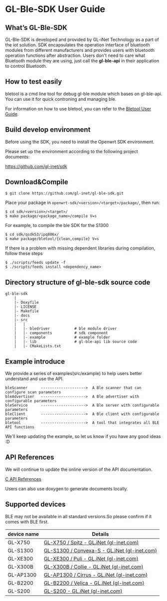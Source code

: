 # GL-Ble-SDK User Guide


## What’s GL-Ble-SDK

GL-Ble-SDK is developed and provided by GL-iNet Technology as a part of the iot solution. SDK encapsulates the operation interface of bluetooth modules from different manufacturers and provides users with bluetooth operation functions after abstraction. Users don't need to care what Bluetooth module they are using, just call the **gl-ble-api** in their application to control Bluetooth.



## How to test easily

bletool is a cmd line tool for debug gl-ble module which bases on gl-ble-api. You can use it for quick controning and managing ble.

For information on how to use bletool, you can refer to the [Bletool User Guide](src/example/bletool/README.md).



## Build develop environment

Before using the SDK, you need to install the Openwrt SDK environment.

Please set up the environment according to the following project documents:

https://github.com/gl-inet/sdk



## Download&Compile

```shell
$ git clone https://github.com/gl-inet/gl-ble-sdk.git
```

Place your package in `openwrt-sdk/<version>/<target>/package/`, then run:

```shell
$ cd sdk/<version>/<target>/
$ make package/<package_name>/compile V=s
```

For example, to compile the ble SDK for the S1300

```shell
$ cd sdk/qsdk53/ipq806x/
$ make package/bletool/{clean,compile} V=s
```

If there is a problem with missing dependent libraries during compilation, follow these steps

```shell
$ ./scripts/feeds update -f
$ ./scripts/feeds install <dependency_name>
```



## Directory structure of gl-ble-sdk source code

```
gl-ble-sdk
	|
	|- Doxyfile
	|- LICENSE
	|- Makefile
	|- docs
	|- src
	|	|
	|	|- bledriver           # ble module driver
	|	|- components          # sdk component
	|	|- example             # example folder
	|	|- lib                 # gl-ble-api lib source code
	|	|- CMakeLists.txt
```



## Example introduce

We provide a series of examples(src/example) to help users better understand and use the API. 

```
bleScanner   	-------------------->  A Ble scanner that can configure scan parameters
bleAdvertiser   -------------------->  A Ble advertiser with configurable parameters
bleService   	-------------------->  A Ble server with configurable parameters
bleClient   	-------------------->  A Ble client with configurable parameters
bletool   		-------------------->  A tool that integrates all BLE API functions
```

We'll keep updating the example, so let us know if you have any good ideas :D



## API References

We will continue to update the online version of the API documentation.

[C API References](https://dev.gl-inet.com/gl-ble-sdk-api/group__user)

Users can also use doxygen to generate documents locally.



## Supported devices
BLE may not be available in all standard versions.So please confirm if it comes with BLE first. 

| device name | Details                                                      |
| ----------- | ------------------------------------------------------------ |
| GL-X750     | [GL-X750 / Spitz - GL.iNet (gl-inet.com)](https://www.gl-inet.com/products/gl-x750/) |
| GL-S1300    | [GL-S1300 / Convexa-S - GL.iNet (gl-inet.com)](https://www.gl-inet.com/products/gl-s1300/) |
| GL-XE300    | [GL-XE300 / Puli - GL.iNet (gl-inet.com)](https://www.gl-inet.com/products/gl-xe300/) |
| GL-X300B    | [GL-X300B / Collie - GL.iNet (gl-inet.com)](https://www.gl-inet.com/products/gl-x300b/) |
| GL-AP1300   | [GL-AP1300 / Cirrus - GL.iNet (gl-inet.com)](https://www.gl-inet.com/products/gl-ap1300/) |
| GL-B2200    | [GL-B2200 / Velica - GL.iNet (gl-inet.com)](https://www.gl-inet.com/products/gl-b2200/) |
| GL-S200     | [GL-S200 - GL.iNet (gl-inet.com)](https://www.gl-inet.com/products/gl-s200/) |

